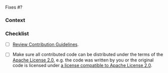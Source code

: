 <!-- The issue this PR addresses -->
<!-- Please reference the issue this PR solves -->
Fixes #?

### Context
<!-- What problem does this change address? -->
<!-- Link to relevant issues or discussions here -->

### Checklist
- [ ] [Review Contribution Guidelines](https://github.com/kordamp/jarviz/blob/master/CONTRIBUTING.adoc).
- [ ] Make sure all contributed code can be distributed under the terms of the 
      [Apache License 2.0](https://github.com/kordamp/jarviz/blob/master/LICENSE), e.g. the code was written by 
      you or the original code is licensed under [a license compatible to Apache License 2.0](https://apache.org/legal/resolved.html).

